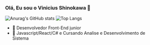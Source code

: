 ### Olá, Eu sou o Vinicius Shinokawa 👋



 ![Anurag's GitHub stats](https://github-readme-stats.vercel.app/api?username=ViniciusShinokawa&show_icons=true&theme=tokyonight)
  ![Top Langs](https://github-readme-stats.vercel.app/api/top-langs/?username=ViniciusShinokawa&hide_count=8icons=true&theme=tokyonight)
 
- 🔭 Desenvolvedor Front-End junior 
- 🌱 Javascript/React/C# e Cursando Analise e Desenvolvimento de Sistema  



